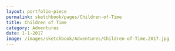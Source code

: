 ```yaml
---
layout: portfolio-piece
permalink: sketchbook/pages/Children-of-Time
title: Children of Time
category: Adventures
date: 1-1-2017
image: /images/sketchbook/Adventures/Children-of-Time.2017.jpg
---
```

